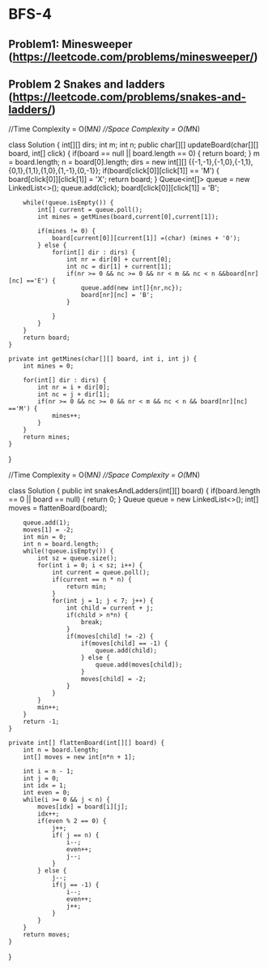 # BFS-4

## Problem1: Minesweeper (https://leetcode.com/problems/minesweeper/)

## Problem 2 Snakes and ladders (https://leetcode.com/problems/snakes-and-ladders/)

//Time Complexity = O(M*N)
//Space Complexity = O(M*N)

class Solution {
int[][] dirs;
int m;
int n;
public char[][] updateBoard(char[][] board, int[] click) {
if(board == null || board.length == 0) {
return board;
}
m = board.length;
n = board[0].length;
dirs = new int[][] {{-1,-1},{-1,0},{-1,1},{0,1},{1,1},{1,0},{1,-1},{0,-1}};
if(board[click[0]][click[1]] == 'M') {
board[click[0]][click[1]] = 'X';
return board;
}
Queue<int[]> queue = new LinkedList<>();
queue.add(click);
board[click[0]][click[1]] = 'B';

        while(!queue.isEmpty()) {
            int[] current = queue.poll();
            int mines = getMines(board,current[0],current[1]);

            if(mines != 0) {
                board[current[0]][current[1]] =(char) (mines + '0');
            } else {
                for(int[] dir : dirs) {
                    int nr = dir[0] + current[0];
                    int nc = dir[1] + current[1];
                    if(nr >= 0 && nc >= 0 && nr < m && nc < n &&board[nr][nc] =='E') {
                        queue.add(new int[]{nr,nc});
                        board[nr][nc] = 'B';
                    }

                }
            }
        }
        return board;
    }

    private int getMines(char[][] board, int i, int j) {
        int mines = 0;

        for(int[] dir : dirs) {
            int nr = i + dir[0];
            int nc = j + dir[1];
            if(nr >= 0 && nc >= 0 && nr < m && nc < n && board[nr][nc] =='M') {
                mines++;
            }
        }
        return mines;
    }

}

//Time Complexity = O(M*N)
//Space Complexity = O(M*N)

class Solution {
public int snakesAndLadders(int[][] board) {
if(board.length == 0 || board == null) {
return 0;
}
Queue<Integer> queue = new LinkedList<>();
int[] moves = flattenBoard(board);

        queue.add(1);
        moves[1] = -2;
        int min = 0;
        int n = board.length;
        while(!queue.isEmpty()) {
            int sz = queue.size();
            for(int i = 0; i < sz; i++) {
                int current = queue.poll();
                if(current == n * n) {
                    return min;
                }
                for(int j = 1; j < 7; j++) {
                    int child = current + j;
                    if(child > n*n) {
                        break;
                    }
                    if(moves[child] != -2) {
                        if(moves[child] == -1) {
                            queue.add(child);
                        } else {
                            queue.add(moves[child]);
                        }
                        moves[child] = -2;
                    }
                }
            }
            min++;
        }
        return -1;
    }

    private int[] flattenBoard(int[][] board) {
        int n = board.length;
        int[] moves = new int[n*n + 1];

        int i = n - 1;
        int j = 0;
        int idx = 1;
        int even = 0;
        while(i >= 0 && j < n) {
            moves[idx] = board[i][j];
            idx++;
            if(even % 2 == 0) {
                j++;
                if( j == n) {
                    i--;
                    even++;
                    j--;
                }
            } else {
                j--;
                if(j == -1) {
                    i--;
                    even++;
                    j++;
                }
            }
        }
        return moves;
    }

}
